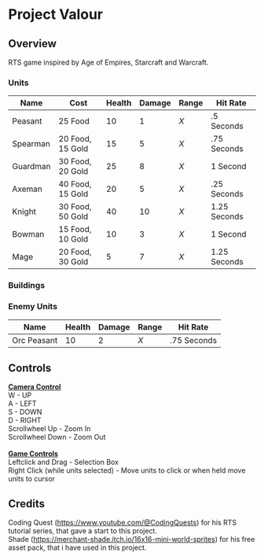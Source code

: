 # Project Valour
 
## Overview
RTS game inspired by Age of Empires, Starcraft and Warcraft.

### Units
| **Name** | **Cost** | **Health**  | **Damage** | **Range** | **Hit Rate** |
|------|------|-------|---------|---------|----------|
| Peasant | 25 Food | 10 | 1 | *X* | .5 Seconds |
| Spearman | 20 Food, 15 Gold | 15 | 5 | *X* | .75 Seconds |
| Guardman | 30 Food, 20 Gold | 25 | 8 | *X* | 1 Second |
| Axeman | 40 Food, 15 Gold | 20 | 5 | *X* | .25 Seconds |
| Knight | 30 Food, 50 Gold | 40 | 10 | *X* | 1.25 Seconds |
| Bowman | 15 Food, 10 Gold | 10 | 3 | *X* | 1 Second |
| Mage | 20 Food, 30 Gold | 5 | 7 | *X* | 1.25 Seconds |
### Buildings

### Enemy Units
| **Name** | **Health**  | **Damage** | **Range** | **Hit Rate** |
|------|------|---------|---------|----------|
| Orc Peasant | 10 | 2 | *X* | .75 Seconds |

## Controls
<ins> **Camera Control** </ins> <br /> W - UP <br /> A - LEFT <br /> S - DOWN <br /> D - RIGHT <br /> Scrollwheel Up - Zoom In <br /> Scrollwheel Down - Zoom Out <br /> <br /> <ins> **Game Controls** </ins> <br /> Leftclick and Drag - Selection Box <br /> Right Click (while units selected) - Move units to click or when held move units to cursor <br />

## Credits
Coding Quest (https://www.youtube.com/@CodingQuests) for his RTS tutorial series, that gave a start to this project.  <br />
Shade (https://merchant-shade.itch.io/16x16-mini-world-sprites) for his free asset pack, that i have used in this project.
